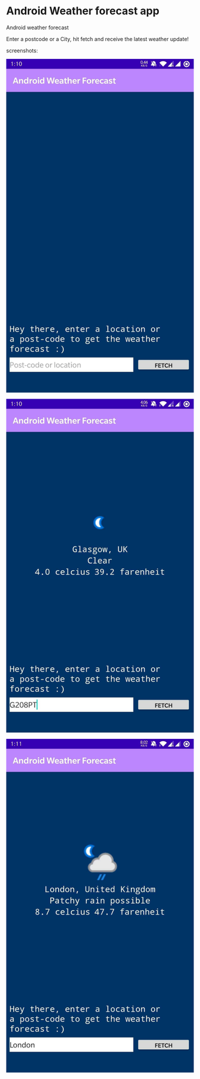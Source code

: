 # Android Weather forecast app
Android weather forecast

Enter a postcode or a City, hit fetch and receive the latest weather update!

screenshots:

![weather](Screenshot_0.jpg)

![weather](Screenshot_1.jpg)

![weather](Screenshot_2.jpg)
